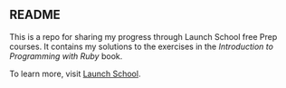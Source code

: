 ## README ##

This is a repo for sharing my progress through Launch School free Prep courses. It contains my solutions to the exercises in the *Introduction to Programming with Ruby* book.


To learn more, visit [Launch School](https://launchschool.com/).